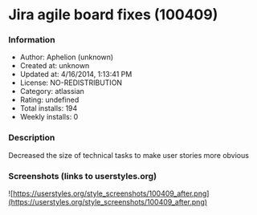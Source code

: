 # Jira agile board fixes (100409)

### Information
- Author: Aphelion (unknown)
- Created at: unknown
- Updated at: 4/16/2014, 1:13:41 PM
- License: NO-REDISTRIBUTION
- Category: atlassian
- Rating: undefined
- Total installs: 194
- Weekly installs: 0


### Description
Decreased the size of technical tasks to make user stories more obvious


### Screenshots (links to userstyles.org)
![https://userstyles.org/style_screenshots/100409_after.png](https://userstyles.org/style_screenshots/100409_after.png)


